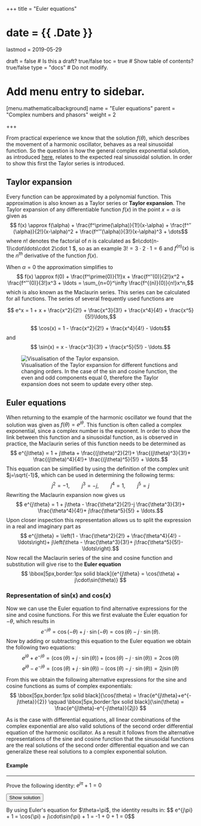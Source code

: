 +++
title = "Euler equations"

# date = {{ .Date }}
lastmod = 2019-05-29

draft = false       # Is this a draft? true/false
toc = true          # Show table of contents? true/false
type = "docs"       # Do not modify.

# Add menu entry to sidebar.
[menu.mathematicalbackground]
  name = "Euler equations"
  parent = "Complex numbers and phasors"
  weight = 2

+++

From practical experience we know that the solution $f(\theta)$, which describes the movement of a harmonic oscillator, behaves as a real sinusoidal function.
So the question is how the general complex exponential solution, as introduced <a href="../mathematicalbackground_complex_numbersets/#derivation-2">here</a>, relates to the expected real sinusoidal solution. In order to show this first the Taylor series is introduced.

## Taylor expansion
Every function can be approximated by a polynomial function.
This approximation is also known as a Taylor series or **Taylor expansion**.
The Taylor expansion of any differentiable function $f(x)$ in the point $x=\alpha$ is given as
$$ f(x) \approx f(\alpha) + \frac{f^\prime(\alpha)}{1!}(x-\alpha) + \frac{f^″(\alpha)}{2!}(x-\alpha)^2 + \frac{f^‴(\alpha)}{3!}(x-\alpha)^3 + \dots$$
where $n!$ denotes the factorial of $n$ is calculated as $n\cdot(n-1)\cdot\ldots\cdot 2\cdot 1 $, so as an example $3! = 3\cdot 2\cdot 1 = 6$ and $f^{(n)}(x)$ is the $n^{th}$ derivative of the function $f(x)$.

When $\alpha = 0$ the approximation simplifies to
$$ f(x) \approx f(0) + \frac{f^\prime(0)}{1!}x + \frac{f^″(0)}{2!}x^2 + \frac{f^‴(0)}{3!}x^3 + \ldots = \sum_{n=0}^\infty \frac{f^{(n)}(0)}{n!}x^n,$$
which is also known as the Maclaurin series.
This series can be calculated for all functions.
The series of several frequently used functions are

$$ e^x = 1 + x + \frac{x^2}{2!} + \frac{x^3}{3!} + \frac{x^4}{4!} + \frac{x^5}{5!}\ldots,$$

$$ \cos(x) = 1 - \frac{x^2}{2!} + \frac{x^4}{4!} - \ldots$$
and
$$ \sin(x) = x - \frac{x^3}{3!} + \frac{x^5}{5!} - \ldots.$$

<div style="max-width: 800px; margin: auto">
  <figure>
    <img
      src="/../files/9.Animations/Taylor.gif"
      alt="Visualisation of the Taylor expansion."
    />
    <figcaption class="numbered">
      Visualisation of the Taylor expansion for different functions and changing orders. In the case of the sin and cosine function, the even and odd components equal 0, therefore the Taylor expansion does not seem to update every other step.
    </figcaption>
  </figure>
</div>

## Euler equations
When returning to the example of the harmonic oscillator we found that the solution was given as $f(\theta) = e^{j\theta}$.
This function is often called a complex exponential, since a complex number is the exponent.
In order to show the link between this function and a sinusoidal function, as is observed in practice, the Maclaurin series of this function needs to be determined as
$$ e^{j\theta} = 1 + j\theta + \frac{(j\theta)^2}{2!}+ \frac{(j\theta)^3}{3!}+ \frac{(j\theta)^4}{4!}+ \frac{(j\theta)^5}{5!} + \ldots.$$
This equation can be simplified by using the definition of the complex unit $j=\sqrt{-1}$, which can be used in determining the following terms:
$$ j^2 = -1, \qquad j^3 = -j, \qquad j^4 = 1, \qquad j^5 = j$$
Rewriting the Maclaurin expansion now gives us
$$  e^{j\theta} = 1 + j\theta - \frac{\theta^2}{2!}-j \frac{\theta^3}{3!}+ \frac{\theta^4}{4!}+ j\frac{\theta^5}{5!} + \ldots.$$
Upon closer inspection this representation allows us to split the expression in a real and imaginary part as
$$  e^{j\theta} = \left(1 - \frac{\theta^2}{2!} + \frac{\theta^4}{4!} - \ldots\right)+ j\left(\theta - \frac{\theta^3}{3!}+ j\frac{\theta^5}{5!}-\ldots\right).$$
Now recall the Maclaurin series of the sine and cosine function and substitution will give rise to the **Euler equation**
$$ \bbox[5px,border:1px solid black]{e^{j\theta} = \cos(\theta) + j\cdot\sin(\theta)} $$


### Representation of sin(x) and cos(x)
Now we can use the Euler equation to find alternative expressions for the sine and cosine functions.
For this we first evaluate the Euler equation for $-\theta$, which results in
$$ e^{-j\theta} = \cos(-\theta) + j\cdot\sin(-\theta) = \cos(\theta) - j\cdot\sin(\theta).$$
Now by adding or subtracting this equation to the Euler equation we obtain the following two equations:
$$ e^{j\theta} + e^{-j\theta} = (\cos(\theta) + j\cdot \sin(\theta)) + (\cos(\theta) - j\cdot \sin(\theta)) = 2\cos(\theta)$$
$$ e^{j\theta} - e^{-j\theta} = (\cos(\theta) + j\cdot \sin(\theta)) - (\cos(\theta) - j\cdot \sin(\theta)) = 2j\sin(\theta)$$

From this we obtain the following alternative expressions for the sine
and cosine functions as sums of complex exponentials:
$$ \bbox[5px,border:1px solid black]{\cos(\theta) = \frac{e^{j\theta}+e^{-j\theta}}{2}} \qquad \bbox[5px,border:1px solid black]{\sin(\theta) = \frac{e^{j\theta}-e^{-j\theta}}{2j}} $$


As is the case with differential equations, all linear combinations of the complex exponential are also valid solutions of the second order differential equation of the harmonic oscillator.
As a result it follows from the alternative representations of the sine and cosine function that the sinusoidal functions are the real solutions of the second order differential equation and we can generalize these real solutions to a complex exponential solution.

<div class="example">
<h4> Example </h4>
<hr>

Prove the following identity: $e^{j\pi} + 1 = 0$

<button class="collapsible">Show solution</button>
<div class="content">
  By using Euler's equation for $\theta=\pi$, the identity results in:
  $$ e^{j\pi} + 1 = \cos(\pi) + j\cdot\sin(\pi) + 1 = -1 + 0 + 1 = 0$$
</div>
</div>
